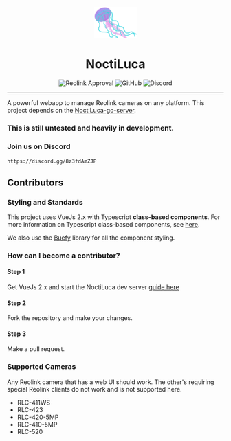 <p align="center"><img src="https://github.com/ReolinkCameraAPI/noctiluca/blob/master/.assets/noctiluca.png" width=100px></p>
<h1 align="center">NoctiLuca</h1>

<p align="center">
<img alt="Reolink Approval" src="https://img.shields.io/badge/reolink-approved-blue?style=flat-square">
<img alt="GitHub" src="https://img.shields.io/github/license/ReolinkCameraApi/noctiluca?style=flat-square">
<img alt="Discord" src="https://img.shields.io/discord/773257004911034389?style=flat-square">
</p>

---

A powerful webapp to manage Reolink cameras on any platform.
This project depends on the [NoctiLuca-go-server](https://github.com/ReolinkCameraApi/noctiluca-go-server).

### This is still untested and heavily in development.

### Join us on Discord

    https://discord.gg/8z3fdAmZJP

## Contributors

### Styling and Standards

This project uses VueJs 2.x with Typescript **class-based components**.
For more information on Typescript class-based components, see [here](https://class-component.vuejs.org/).

We also use the [Buefy](https://buefy.org/) library for all the component styling.

### How can I become a contributor?

#### Step 1

Get VueJs 2.x and start the NoctiLuca dev server [guide here](https://github.com/ReolinkCameraApi/noctiluca-go-server)

#### Step 2

Fork the repository and make your changes.

#### Step 3

Make a pull request.

### Supported Cameras

Any Reolink camera that has a web UI should work. The other's requiring special Reolink clients
do not work and is not supported here.

- RLC-411WS
- RLC-423
- RLC-420-5MP
- RLC-410-5MP
- RLC-520

